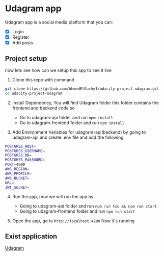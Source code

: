 # Udagram app

Udagram app is a social media platform that you can:

- [x] Login
- [x] Register
- [x] Add posts

## Project setup

now lets see how can we setup this app to see it live

1. Clone this repo with command

```sh
git clone https://github.com/AhmedElGarhy1/udacity-project-udagram.git
cd udacity-project-udagram
```

2. Install Dependency, You will find Udagram folder this folder contains the frontend and backend code so

   - Go to udagram-api folder and run `npm install`
   - Go to udagram-frontend folder and run `npm install`

3. Add Environment Variables for udagram-api(backend) by going to udagram-api and create .env file and add the following

```sh
POSTGRES_HOST=
POSTGRES_USERNAME=
POSTGRES_DB=
POSTGRES_PASSWORD=
PORT=4000
AWS_REGION=
AWS_PROFILE=
AWS_BUCKET=
URL=
JWT_SECRET=
```

4. Run the app, now we will run the app by

   - Going to udagram-api folder and run `npm run tsc && npm run start`
   - Going to udagram-frontend folder and run `npm run start`

5. Open the app, go to `http://localhost:4200` Now it's running

## Exist application

[Udagram](http://udagram-frontend-site-995595.s3-website-us-east-1.amazonaws.com)
